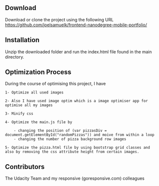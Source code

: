 ## Download 

Download or clone the project using the following URL
 https://github.com/joelsamuelk/frontend-nanodegree-mobile-portfolio/

## Installation 

Unzip the downloaded folder and run the index.html file found in the main directory.

## Optimization Process 

During the course of optimising this project, I have 

    1- Optimize all used images

    2- Also I have used image optim which is a image optimiser app for optimise all my images

    3- Minify css

    4- Optimize the main.js file by 

        - changing the position of (var pizzasDiv = document.getElementById("randomPizzas")) and moive from within a loop
        - changing the number of pizza background row images 

    5- Optimize the pizza.html file by using bootstrap grid classes and also by removing the css attribute height from certain images.


## Contributors

The Udacity Team and my responsive (goresponsive.com) colleagues